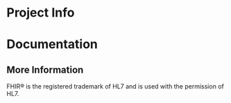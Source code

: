# Project Info



# Documentation


## More Information



FHIR&reg; is the registered trademark of HL7 and is used with the permission of HL7.